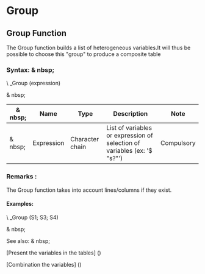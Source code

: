 # Group

## Group Function

The Group function builds a list of heterogeneous variables.It will thus be possible to choose this "group" to produce a composite table

### Syntax: & nbsp;

\ _Group (expression)

& nbsp;

|& nbsp;|**Name** |**Type** |**Description** |**Note** |
|--- |--- |--- |--- |--- |
|& nbsp;|Expression |Character chain |List of variables or expression of selection of variables (ex: '$ "s?"') |Compulsory |


### Remarks :

The Group function takes into account lines/columns if they exist.

#### Examples:

\ _Group (S1; S3; S4)

& nbsp;

See also: & nbsp;

[Present the variables in the tables] (<PertERDERLESVARIABLE WHILESTAB1.MD>)

[Combination the variables] (<combination thevariables1.md>)